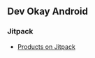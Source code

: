 ## Dev Okay Android

### Jitpack

* [Products on Jitpack](https://jitpack.io/com/github/fallending/devokay-and/)

```

```
